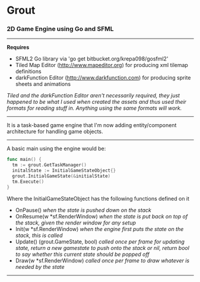 Grout
=====

### 2D Game Engine using Go and SFML
---

**Requires**

- SFML2 Go library via 'go get bitbucket.org/krepa098/gosfml2'
- Tiled Map Editor (http://www.mapeditor.org) for producing xml tilemap definitions
- darkFunction Editor (http://www.darkfunction.com) for producing sprite sheets and animations

*Tiled and the darkFunction Editor aren't necessarily required, they just happened to be what I used when created the assets and thus used their formats for reading stuff in. Anything using the same formats will work.*

---

It is a task-based game engine that I'm now adding entity/component architecture for handling game objects.

---

A basic main using the engine would be:

```go
func main() {
  tm := grout.GetTaskManager()
  initalState := InitialGameStateObject{}
  grout.InitialGameState(&initialState)
  tm.Execute()
}
```

Where the InitialGameStateObject has the following functions defined on it

- OnPause() *when the state is pushed down on the stack*
- OnResume(w \*sf.RenderWindow) *when the state is put back on top of the stack, given the render window for any setup*
- Init(w \*sf.RenderWindow) *when the engine first puts the state on the stack, this is called*
- Update() (grout.GameState, bool) *called once per frame for updating state, return a new gamestate to push onto the stack or nil, return bool to say whether this current state should be popped off*
- Draw(w \*sf.RenderWindow) *called once per frame to draw whatever is needed by the state*

---
